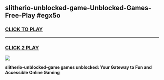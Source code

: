 
## slitherio-unblocked-game-Unblocked-Games-Free-Play #egx5o
<h3>
<a href="https://us.freeplayer.one?title=slitherio-unblocked-game&ref=9M">CLICK TO PLAY</a></h3>
<hr>

<h3>
<a href="https://us.freeplayer.one?title=slitherio-unblocked-game&ref=9M">CLICK 2 PLAY</a>
  
</h3>

<a href="https://us.freeplayer.one?title=slitherio-unblocked-game&ref=9M"><img src="https://clearcache.store/games.png"></a>


**slitherio-unblocked-game games unblocked: Your Gateway to Fun and Accessible Online Gaming**
